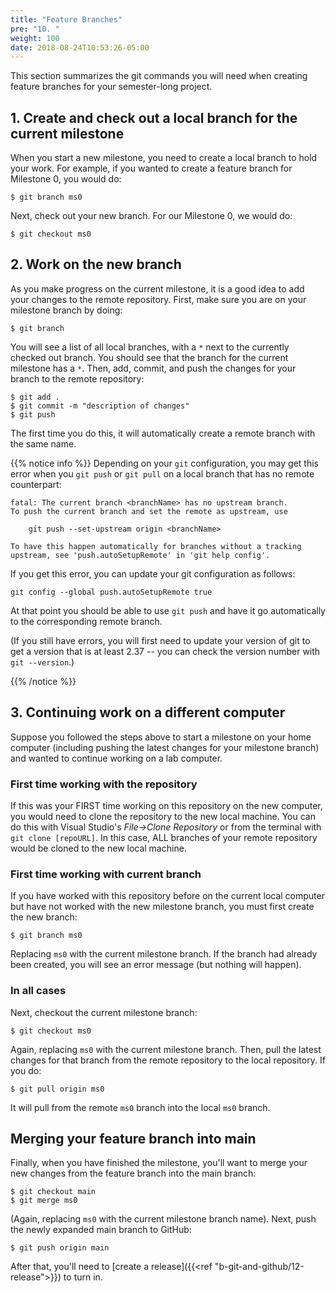 ```yaml
---
title: "Feature Branches"
pre: "10. "
weight: 100
date: 2018-08-24T10:53:26-05:00
---
```


This section summarizes the git commands you will need when creating feature branches for your semester-long project.

## 1. Create and check out a local branch for the current milestone

When you start a new milestone, you need to create a local branch to hold your work. For example, if you wanted to create a feature branch for Milestone 0, you would do:

```
$ git branch ms0
```

Next, check out your new branch. For our Milestone 0, we would do:

```
$ git checkout ms0
```

## 2. Work on the new branch

As you make progress on the current milestone, it is a good idea to add your changes to the remote repository. First, make sure you are on your milestone branch by doing:

```
$ git branch
```

You will see a list of all local branches, with a `*` next to the currently checked out branch. You should see that the branch for the current milestone has a `*`. Then, add, commit, and push the changes for your branch to the remote repository:

```
$ git add .
$ git commit -m "description of changes"
$ git push
```

The first time you do this, it will automatically create a remote branch with the same name.

{{% notice info %}}
Depending on your `git` configuration, you may get this error when you `git push` or `git pull` on a local branch that has no remote counterpart:

```
fatal: The current branch <branchName> has no upstream branch.
To push the current branch and set the remote as upstream, use

    git push --set-upstream origin <branchName>

To have this happen automatically for branches without a tracking
upstream, see 'push.autoSetupRemote' in 'git help config'.
```

If you get this error, you can update your git configuration as follows:

```
git config --global push.autoSetupRemote true
```

At that point you should be able to use `git push` and have it go automatically to the corresponding remote branch.

(If you still have errors, you will first need to update your version of git to get a version that is at least 2.37 -- you can check the version number with `git --version`.)

{{% /notice %}}



## 3. Continuing work on a different computer

Suppose you followed the steps above to start a milestone on your home computer (including pushing the latest changes for your milestone branch) and wanted to continue working on a lab computer.

### First time working with the repository
If this was your FIRST time working on this repository on the new computer, you would need to clone the repository to the new local machine. You can do this with Visual Studio's _File->Clone Repository_ or from the terminal with `git clone [repoURL]`. In this case, ALL branches of your remote repository would be cloned to the new local machine.

### First time working with current branch
If you have worked with this repository before on the current local computer but have not worked with the new milestone branch, you must first create the new branch:

```
$ git branch ms0
```

Replacing `ms0` with the current milestone branch. If the branch had already been created, you will see an error message (but nothing will happen).

### In all cases
Next, checkout the current milestone branch:

```
$ git checkout ms0
```

Again, replacing `ms0` with the current milestone branch. Then, pull the latest changes for that branch from the remote repository to the local repository. If you do:

```
$ git pull origin ms0
```

It will pull from the remote `ms0` branch into the local `ms0` branch.

## Merging your feature branch into main

Finally, when you have finished the milestone, you'll want to merge your new changes from the feature branch into the main branch:

```
$ git checkout main 
$ git merge ms0
```

(Again, replacing `ms0` with the current milestone branch name). Next, push the newly expanded main branch to GitHub:

```
$ git push origin main
```

After that, you'll need to [create a release]({{<ref "b-git-and-github/12-release">}}) to turn in.